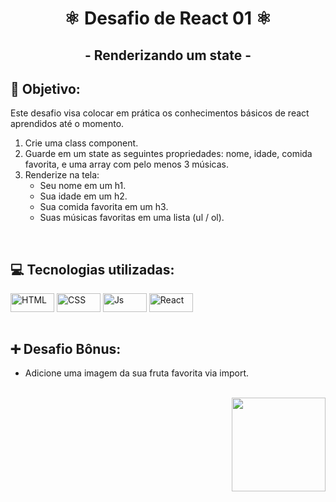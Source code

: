 <h1 align="center"> ⚛️ Desafio de React 01 ⚛️ </h1>

<h2 align="center">- Renderizando um state -</h2>

<h2>🎯 Objetivo:</h2>

<p>Este desafio visa colocar em prática os conhecimentos básicos de react aprendidos até o momento.</p>

<ol>
<li>Crie uma class component.</li>
<li>Guarde em um state as seguintes propriedades: nome, idade, comida favorita, e uma array com pelo menos 3 músicas.</li>
<li>Renderize na tela:
<ul>
<li>Seu nome em um h1.</li>
<li>Sua idade em um h2.</li>
<li>Sua comida favorita em um h3.</li>
<li>Suas músicas favoritas em uma lista (ul / ol).</li>
</ul>
</li>
</ol>
<br>

<h2>💻 Tecnologias utilizadas:</h2>

<div class="techs">
    <img align="center" alt="HTML" height="30" width="70" src="https://img.shields.io/badge/HTML5-E34F26?style=for-the-badge&logo=html5&logoColor=white">
    <img align="center" alt="CSS" height="30" width="70" src="https://img.shields.io/badge/CSS3-1572B6?style=for-the-badge&logo=css3&logoColor=white">
    <img align="center" alt="Js" height="30" width="70" src="https://img.shields.io/badge/JavaScript-323330?style=for-the-badge&logo=javascript&logoColor=F7DF1E">
    <img align="center" alt="React" height="30" width="70" src="https://img.shields.io/badge/React-20232A?style=for-the-badge&logo=react&logoColor=61DAFB">
</div> 
<br>

<h2>➕ Desafio Bônus:</h2>
<ul>
<li>Adicione uma imagem da sua fruta favorita via import.</li>
</ul>
<br>

<div align="right">
<img src="https://user-images.githubusercontent.com/104616883/176903125-80fa5d55-61ed-428d-9852-45bcdbcd8b82.png" width="150px" />
</div>
